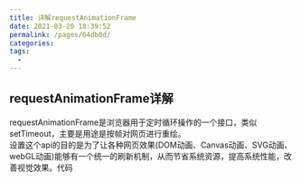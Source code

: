 ```yaml
---
title: 详解requestAnimationFrame
date: 2021-03-20 18:39:52
permalink: /pages/64db0d/
categories:
tags:
  - 
---
```

## requestAnimationFrame详解

requestAnimationFrame是浏览器用于定时循环操作的一个接口，类似setTimeout，主要是用途是按帧对网页进行重绘。  
设置这个api的目的是为了让各种网页效果(DOM动画、Canvas动画、SVG动画、webGL动画)能够有一个统一的刷新机制，从而节省系统资源，提高系统性能，改善视觉效果。代码
